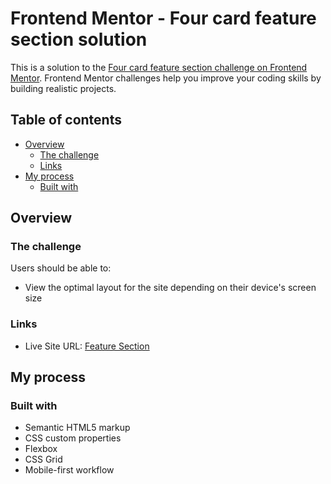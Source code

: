 # Frontend Mentor - Four card feature section solution

This is a solution to the [Four card feature section challenge on Frontend Mentor](https://www.frontendmentor.io/challenges/four-card-feature-section-weK1eFYK). Frontend Mentor challenges help you improve your coding skills by building realistic projects.

## Table of contents

- [Overview](#overview)
  - [The challenge](#the-challenge)
  - [Links](#links)
- [My process](#my-process)
  - [Built with](#built-with)

## Overview

### The challenge

Users should be able to:

- View the optimal layout for the site depending on their device's screen size

### Links

- Live Site URL: [Feature Section](https://afonso-maia.github.io/frontend-mentor-four-card-feature-section/)

## My process

### Built with

- Semantic HTML5 markup
- CSS custom properties
- Flexbox
- CSS Grid
- Mobile-first workflow
